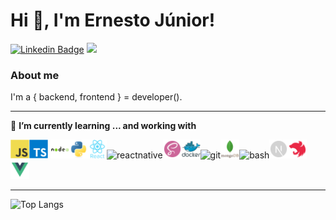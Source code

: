 # Hi 👋, I'm Ernesto Júnior!
[![Linkedin Badge](https://img.shields.io/badge/-LinkedIn-blue?style=flat-square&logo=Linkedin&logoColor=white&link=https://www.linkedin.com/in/ernestosjunior/)](https://www.linkedin.com/in/ernestosjunior/)
<a
    href="mailto:ernesto.sjunior@hotmail.com" 
    alt="Outlook"
    target="blank">
   <img src="https://img.shields.io/badge/-Outlook-537AF1?style=flat&logo=microsoft-outlook&logoColor=white" />
</a>

### About me
I'm a { backend, frontend } = developer().

----
🚀 **I’m currently learning ... and working with**

<img src="https://raw.githubusercontent.com/devicons/devicon/master/icons/javascript/javascript-original.svg" alt="javascript" width="30" height="30"/><img src="https://raw.githubusercontent.com/devicons/devicon/master/icons/typescript/typescript-original.svg" alt="typescript" width="30" height="30"/>
<img src="https://raw.githubusercontent.com/devicons/devicon/master/icons/nodejs/nodejs-original-wordmark.svg" alt="nodejs" width="30" height="30"/><img src="https://raw.githubusercontent.com/devicons/devicon/master/icons/python/python-original.svg" alt="python" width="30" height="30"/><img src="https://raw.githubusercontent.com/devicons/devicon/master/icons/react/react-original-wordmark.svg" alt="react" width="30" height="30"/><img src="https://reactnative.dev/img/header_logo.svg" alt="reactnative" width="30" height="30"/><img src="https://github.com/vscode-icons/vscode-icons/blob/master/icons/file_type_scss2.svg" alt="sass" width="30" height="30"/><img src="https://raw.githubusercontent.com/devicons/devicon/master/icons/docker/docker-original-wordmark.svg" alt="docker" width="30" height="30"/><img src="https://www.vectorlogo.zone/logos/git-scm/git-scm-icon.svg" alt="git" width="30" height="30"/><img src="https://raw.githubusercontent.com/devicons/devicon/master/icons/mongodb/mongodb-original-wordmark.svg" alt="mongodb" width="30" height="30"/><img src="https://www.vectorlogo.zone/logos/gnu_bash/gnu_bash-icon.svg" alt="bash" width="30" height="30"/><img src="https://github.com/vscode-icons/vscode-icons/blob/master/icons/file_type_next.svg" alt="nextjs" width="30" height="30"/><img src="https://github.com/vscode-icons/vscode-icons/blob/master/icons/file_type_nestjs.svg" alt="nestjs" width="30" height="30"/><img src="https://github.com/vscode-icons/vscode-icons/blob/master/icons/file_type_vue.svg" alt="vuejs" width="30" height="30"/>

----
<!--![GitHub stats](https://github-readme-stats.vercel.app/api?username=ernestosjunior&count_private=true&show_icons=true)-->
![Top Langs](https://github-readme-stats.vercel.app/api/top-langs/?username=ernestosjunior&hide,blade&layout=compact)


<!--
**ernestosjunior/ernestosjunior** is a ✨ _special_ ✨ repository because its `README.md` (this file) appears on your GitHub profile.

Here are some ideas to get you started:

- 🔭 I’m currently working on ...
- 🌱 I’m currently learning ...
- 👯 I’m looking to collaborate on ...
- 🤔 I’m looking for help with ...
- 💬 Ask me about ...
- 📫 How to reach me: ...
- 😄 Pronouns: ...
- ⚡ Fun fact: ...
-->
